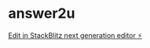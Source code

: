 # answer2u

[Edit in StackBlitz next generation editor ⚡️](https://stackblitz.com/~/github.com/Ariefrse/answer2u)